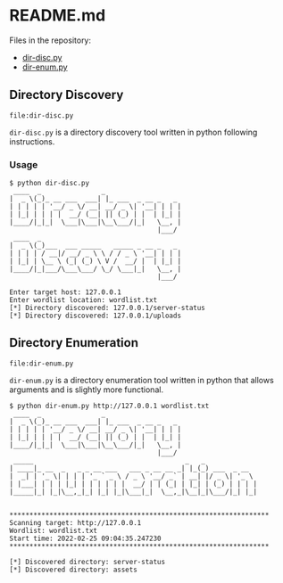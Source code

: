 # README.md
Files in the repository:
* [dir-disc.py](#directory-discovery)
* [dir-enum.py](#directory-enumeration)

## Directory Discovery
`file:dir-disc.py`

`dir-disc.py` is a directory discovery tool written in python following instructions.

### Usage
```
$ python dir-disc.py
 ____  _               _                   
|  _ \(_)_ __ ___  ___| |_ ___  _ __ _   _ 
| | | | | '__/ _ \/ __| __/ _ \| '__| | | |
| |_| | | | |  __/ (__| || (_) | |  | |_| |
|____/|_|_|  \___|\___|\__\___/|_|   \__, |
                                     |___/ 
 ____  _                                   
|  _ \(_)___  ___ _____   _____ _ __ _   _ 
| | | | / __|/ __/ _ \ \ / / _ \ '__| | | |
| |_| | \__ \ (_| (_) \ V /  __/ |  | |_| |
|____/|_|___/\___\___/ \_/ \___|_|   \__, |
                                     |___/ 

Enter target host: 127.0.0.1
Enter wordlist location: wordlist.txt
[*] Directory discovered: 127.0.0.1/server-status
[*] Directory discovered: 127.0.0.1/uploads
```

## Directory Enumeration
`file:dir-enum.py`

`dir-enum.py` is a directory enumeration tool written in python that allows arguments and is slightly more functional.

```
$ python dir-enum.py http://127.0.0.1 wordlist.txt
 ____  _               _                   
|  _ \(_)_ __ ___  ___| |_ ___  _ __ _   _ 
| | | | | '__/ _ \/ __| __/ _ \| '__| | | |
| |_| | | | |  __/ (__| || (_) | |  | |_| |
|____/|_|_|  \___|\___|\__\___/|_|   \__, |
                                     |___/ 
 _____                                      _   _             
| ____|_ __  _   _ _ __ ___   ___ _ __ __ _| |_(_) ___  _ __  
|  _| | '_ \| | | | '_ ` _ \ / _ \ '__/ _` | __| |/ _ \| '_ \ 
| |___| | | | |_| | | | | | |  __/ | | (_| | |_| | (_) | | | |
|_____|_| |_|\__,_|_| |_| |_|\___|_|  \__,_|\__|_|\___/|_| |_|
                                                              

*****************************************************************
Scanning target: http://127.0.0.1
Wordlist: wordlist.txt
Start time: 2022-02-25 09:04:35.247230
*****************************************************************

[*] Discovered directory: server-status
[*] Discovered directory: assets
```